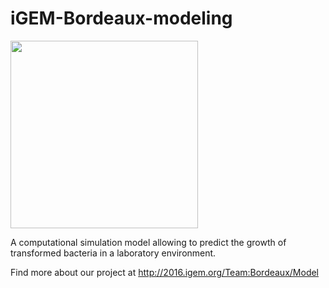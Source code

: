 # iGEM-Bordeaux-modeling

<img src="http://savandara.besse.emi.u-bordeaux.fr/Wiki/img/iGEM_Bordeaux_logo_v2.png" height="300"/>

A computational simulation model allowing to predict the growth of transformed bacteria in a laboratory environment.

Find more about our project at http://2016.igem.org/Team:Bordeaux/Model 
